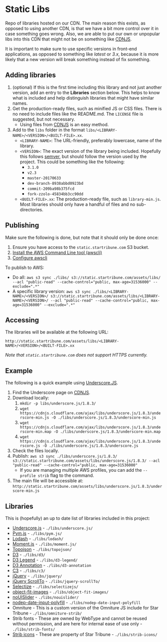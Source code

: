 # Static Libs

Repo of libraries hosted on our CDN. The main reason this exists, as opposed to using another CDN, is that we have a bit more control over it in case something goes wrong. Also, we are able to put our own or unpopular libs into this CDN that might not be on something like [CDNJS](https://cdnjs.com/).

It is important to make sure to use specific versions in front-end applications, as opposed to something like _latest_ or _3.x_, because it is more likely that a new version will break something instead of fix something.

## Adding libraries

1. (optional) If this is the first time including this library and not just another version, add an entry to the **Libraries** section below. This helps to know what is included and help distinguish libraries that might have similar names.
1. Get the production-ready files, such as minified JS or CSS files. There is no need to include files like the README.md. The `LICENSE` file is suggested, but not necessary.
   - Using files from [CDNJS](https://cdnjs.com/) is an easy method.
1. Add to the `libs` folder in the format `libs/<LIBRARY-NAME>/<VERSION>/<BUILT-FILE>.xx`.
   - `<LIBRARY-NAME>`: The URL-friendly, preferably lowercase, name of the library.
   - `<VERSION>`: The exact version of the library being included. Hopefully this follows [semver](http://semver.org/), but should follow the version used by the project. This could be something like the following:
     - `3.1.0`
     - `v2.3`
     - `master-20170633`
     - `dev-branch-8938abbd0923bd`
     - `commit-209ba98b375fcd`
     - `fork-zzolo-45834bb3cc90dd`
   - `<BUILT-FILE>.xx`: The production-ready file, such as `library-min.js`. Most libraries should only have a handful of files and no sub-directories.

## Publishing

Make sure the following is done, but note that it should only be done once:

1. Ensure you have access to the `static.startribune.com` S3 bucket.
1. [Install the AWS Command Line tool (awscli)](http://docs.aws.amazon.com/cli/latest/userguide/installing.html)
1. [Configure awscli](http://docs.aws.amazon.com/cli/latest/userguide/cli-chap-getting-started.html)

To publish to AWS:

- Do all: `aws s3 sync ./libs/ s3://static.startribune.com/assets/libs/ --acl "public-read" --cache-control="public, max-age=31536000" --exclude=".*"`
- A specific library version: `aws s3 sync ./libs/<LIBRARY-NAME>/<VERSION>/ s3://static.startribune.com/assets/libs/<LIBRARY-NAME>/<VERSION>/ --acl "public-read" --cache-control="public, max-age=31536000" --exclude=".*"`

## Accessing

The libraries will be available at the following URL:

    http://static.startribune.com/assets/libs/<LIBRARY-NAME>/<VERSION>/<BUILT-FILE>.xx

_Note that `static.startribune.com` does not support HTTPS currently._

## Example

The following is a quick example using [Underscore.JS](http://underscorejs.org/).

1. Find the Underscore page on [CDNJS](https://cdnjs.com/libraries/underscore.js).
1. Download locally:
   1. `mkdir -p libs/underscore.js/1.8.3/`
   1. `wget https://cdnjs.cloudflare.com/ajax/libs/underscore.js/1.8.3/underscore-min.js -O ./libs/underscore.js/1.8.3/underscore-min.js`
   1. `wget https://cdnjs.cloudflare.com/ajax/libs/underscore.js/1.8.3/underscore-min.map -O ./libs/underscore.js/1.8.3/underscore-min.map`
   1. `wget https://cdnjs.cloudflare.com/ajax/libs/underscore.js/1.8.3/underscore.js -O ./libs/underscore.js/1.8.3/underscore.js`
1. Check the files locally.
1. Publish: `aws s3 sync ./libs/underscore.js/1.8.3/ s3://static.startribune.com/assets/libs/underscore.js/1.8.3/ --acl "public-read" --cache-control="public, max-age=31536000"`
   - If you are managing multiple AWS profiles, you can add the `--profile strib` flag to the command.
1. The main file will be accessible at: `http://static.startribune.com/assets/libs/underscore.js/1.8.3/underscore-min.js`

## Libraries

This is (hopefully) an up to date list of libraries included in this project:

- [Underscore.js](http://underscorejs.org/) - `./libs/underscore.js/`
- [Pym.js](http://blog.apps.npr.org/pym.js/) - `./libs/pym.js/`
- [Lodash](https://lodash.com/) - `./libs/lodash/`
- [Moment.js](https://momentjs.com/) - `./libs/moment.js/`
- [Topojson](https://github.com/topojson/topojson) - `./libs/topojson/`
- [D3](https://d3js.org/) - `./libs/d3/`
- [D3 Legend](http://d3-legend.susielu.com/) - `./libs/d3-legend/`
- [D3 Annotation](http://d3-annotation.susielu.com/) - `./libs/d3-annotation`
- [C3](https://c3js.org/) - `./libs/c3/`
- [jQuery](https://jquery.com/) - `./libs/jquery/`
- [jQuery ScrollTo](https://github.com/flesler/jquery.scrollTo) - `./libs/jquery-scrollTo/`
- [Selectize](https://selectize.github.io/selectize.js/) - `./libs/selectizejs/`
- [object-fit-images](https://www.npmjs.com/package/object-fit-images) - `./libs/object-fit-images/`
- [noUISlider](https://refreshless.com/nouislider/) - `./libs/nouislider/`
- [nodep-date-input-polyfill](https://www.npmjs.com/package/nodep-date-input-polyfill) - `./libs/nodep-date-input-polyfill`
- Omniture - This is a custom version of the Omniture JS include for Star Tribune - `./libs/omniture-strib/`
- Strib fonts - These are owned by WebType and cannot be reused without permission, and are here for internal ease of use only - `./libs/strib-fonts/`
- [Strib icons](https://striblab.github.io/strib-icons/) - These are property of Star Tribune - `./libs/strib-icons/`
